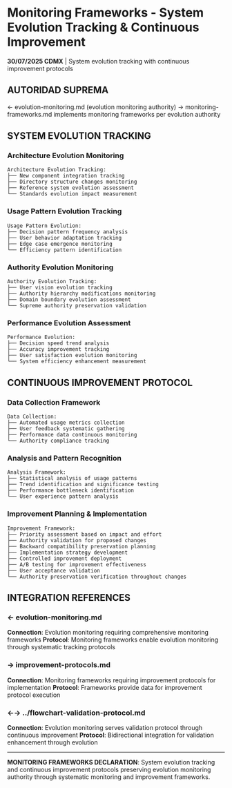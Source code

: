 # Monitoring Frameworks - System Evolution Tracking & Continuous Improvement

**30/07/2025 CDMX** | System evolution tracking with continuous improvement protocols

## AUTORIDAD SUPREMA
← evolution-monitoring.md (evolution monitoring authority) → monitoring-frameworks.md implements monitoring frameworks per evolution authority

## SYSTEM EVOLUTION TRACKING

### **Architecture Evolution Monitoring**
```
Architecture Evolution Tracking:
├── New component integration tracking
├── Directory structure changes monitoring
├── Reference system evolution assessment
└── Standards evolution impact measurement
```

### **Usage Pattern Evolution Tracking**
```
Usage Pattern Evolution:
├── Decision pattern frequency analysis
├── User behavior adaptation tracking
├── Edge case emergence monitoring
└── Efficiency pattern identification
```

### **Authority Evolution Monitoring**
```
Authority Evolution Tracking:
├── User vision evolution tracking
├── Authority hierarchy modifications monitoring
├── Domain boundary evolution assessment
└── Supreme authority preservation validation
```

### **Performance Evolution Assessment**
```
Performance Evolution:
├── Decision speed trend analysis
├── Accuracy improvement tracking
├── User satisfaction evolution monitoring
└── System efficiency enhancement measurement
```

## CONTINUOUS IMPROVEMENT PROTOCOL

### **Data Collection Framework**
```
Data Collection:
├── Automated usage metrics collection
├── User feedback systematic gathering
├── Performance data continuous monitoring
└── Authority compliance tracking
```

### **Analysis and Pattern Recognition**
```
Analysis Framework:
├── Statistical analysis of usage patterns
├── Trend identification and significance testing
├── Performance bottleneck identification
└── User experience pattern analysis
```

### **Improvement Planning & Implementation**
```
Improvement Framework:
├── Priority assessment based on impact and effort
├── Authority validation for proposed changes
├── Backward compatibility preservation planning
├── Implementation strategy development
├── Controlled improvement deployment
├── A/B testing for improvement effectiveness
├── User acceptance validation
└── Authority preservation verification throughout changes
```

## INTEGRATION REFERENCES

### ← evolution-monitoring.md
**Connection**: Evolution monitoring requiring comprehensive monitoring frameworks
**Protocol**: Monitoring frameworks enable evolution monitoring through systematic tracking protocols

### → improvement-protocols.md
**Connection**: Monitoring frameworks requiring improvement protocols for implementation
**Protocol**: Frameworks provide data for improvement protocol execution

### ←→ ../flowchart-validation-protocol.md
**Connection**: Evolution monitoring serves validation protocol through continuous improvement
**Protocol**: Bidirectional integration for validation enhancement through evolution

---

**MONITORING FRAMEWORKS DECLARATION**: System evolution tracking and continuous improvement protocols preserving evolution monitoring authority through systematic monitoring and improvement frameworks.